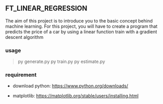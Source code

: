 ## FT_LINEAR_REGRESSION

The aim of this project is to introduce you to the basic concept behind machine learning. For this project, you will have to create a program that predicts the price of a car by using a linear function train with a gradient descent algorithm

### usage

> py generate.py
> py train.py
> py estimate.py

### requirement

- download python: https://www.python.org/downloads/

- matplotlib: https://matplotlib.org/stable/users/installing.html
